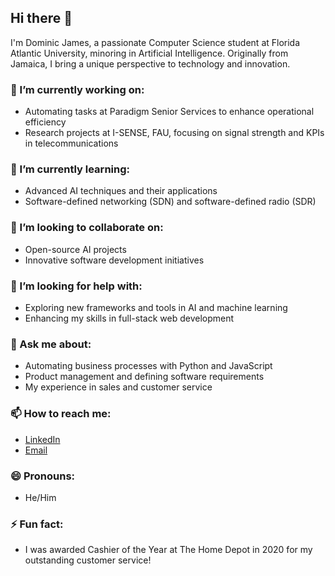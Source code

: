 ## Hi there 👋

I'm Dominic James, a passionate Computer Science student at Florida Atlantic University, minoring in Artificial Intelligence. Originally from Jamaica, I bring a unique perspective to technology and innovation.

### 🔭 I’m currently working on:
- Automating tasks at Paradigm Senior Services to enhance operational efficiency
- Research projects at I-SENSE, FAU, focusing on signal strength and KPIs in telecommunications

### 🌱 I’m currently learning:
- Advanced AI techniques and their applications
- Software-defined networking (SDN) and software-defined radio (SDR)

### 👯 I’m looking to collaborate on:
- Open-source AI projects
- Innovative software development initiatives

### 🤔 I’m looking for help with:
- Exploring new frameworks and tools in AI and machine learning
- Enhancing my skills in full-stack web development

### 💬 Ask me about:
- Automating business processes with Python and JavaScript
- Product management and defining software requirements
- My experience in sales and customer service

### 📫 How to reach me:
- [LinkedIn](https://www.linkedin.com/in/dominicjames876)
- [Email](mailto:dominicjames2023@fau.edu)

### 😄 Pronouns:
- He/Him

### ⚡ Fun fact:
- I was awarded Cashier of the Year at The Home Depot in 2020 for my outstanding customer service!
